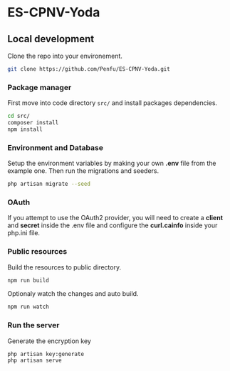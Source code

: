 # ES-CPNV-Yoda

## Local development

Clone the repo into your environement.

```bash
git clone https://github.com/Penfu/ES-CPNV-Yoda.git
```

### Package manager

First move into code directory `src/` and install packages dependencies.

```bash
cd src/
composer install
npm install
```

### Environment and Database

Setup the environment variables by making your own **.env** file from the example one.
Then run the migrations and seeders.

```bash
php artisan migrate --seed
```

### OAuth

If you attempt to use the OAuth2 provider, you will need to create a **client** and **secret** inside the .env file and configure the **curl.cainfo** inside your php.ini file.

### Public resources

Build the resources to public directory.

```bash
npm run build
```

Optionaly watch the changes and auto build.

```bash
npm run watch
```

### Run the server

Generate the encryption key

```bash
php artisan key:generate
php artisan serve
```
